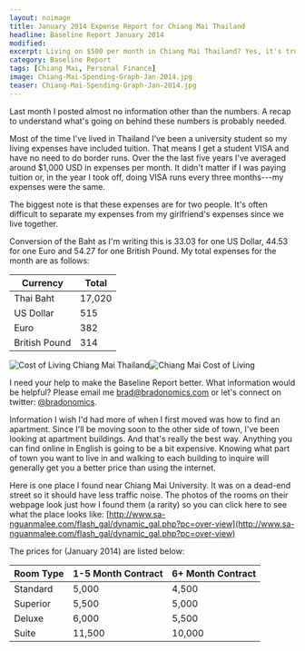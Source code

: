 ```yaml
---
layout: noimage
title: January 2014 Expense Report for Chiang Mai Thailand
headline: Baseline Report January 2014
modified:
excerpt: Living on $500 per month in Chiang Mai Thailand? Yes, it's true.
category: Baseline Report
tags: [Chiang Mai, Personal Finance]
image: Chiang-Mai-Spending-Graph-Jan-2014.jpg
teaser: Chiang-Mai-Spending-Graph-Jan-2014.jpg
---
```


Last month I posted almost no information other than the numbers. A recap to understand what's going on behind these numbers is probably needed.

Most of the time I've lived in Thailand I've been a university student so my living expenses have included tuition. That means I get a student VISA and have no need to do border runs. Over the the last five years I've averaged around $1,000 USD in expenses per month. It didn't matter if I was paying tuition or, in the year I took off, doing VISA runs every three months---my expenses were the same.

The biggest note is that these expenses are for two people. It's often difficult to separate my expenses from my girlfriend's expenses since we live together.

Conversion of the Baht as I'm writing this is 33.03 for one US Dollar, 44.53 for one Euro and 54.27 for one British Pound. My total expenses for the month are as follows:

|Currency      |Total |
|--------------|------|
|Thai Baht     |17,020|
|US Dollar     |515   |
|Euro          |382   |
|British Pound |314   |

![Cost of Living Chiang Mai Thailand](http://bradonomics.com/images/Chiang-Mai-Spending-Category-List-Jan-2014.jpg)![Chiang Mai Cost of Living](http://bradonomics.com/images/Chiang-Mai-Spending-Graph-Jan-2014.jpg)

I need your help to make the Baseline Report better. What information would be helpful? Please email me brad@bradonomics.com or let's connect on twitter: [@bradonomics](https://twitter.com/bradonomics).

Information I wish I'd had more of when I first moved was how to find an apartment. Since I'll be moving soon to the other side of town, I've been looking at apartment buildings. And that's really the best way. Anything you can find online in English is going to be a bit expensive. Knowing what part of town you want to live in and walking to each building to inquire will generally get you a better price than using the internet.

Here is one place I found near Chiang Mai University. It was on a dead-end street so it should have less traffic noise. The photos of the rooms on their webpage look just how I found them (a rarity) so you can click here to see what the place looks like: [http://www.sa-nguanmalee.com/flash_gal/dynamic_gal.php?pc=over-view](http://www.sa-nguanmalee.com/flash_gal/dynamic_gal.php?pc=over-view)

The prices for (January 2014) are listed below:

|Room Type  |1-5 Month Contract|6+ Month Contract|
|-----------|------------------|-----------------|
|Standard   |5,000             |4,500            |
|Superior   |5,500             |5,000            |
|Deluxe     |6,000             |5,500            |
|Suite      |11,500            |10,000           |